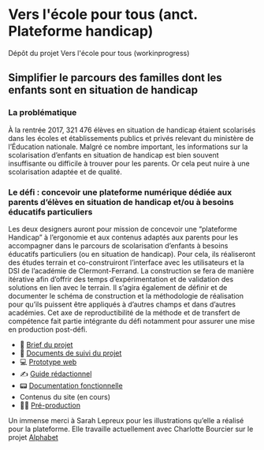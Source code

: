 # Vers l'école pour tous (anct. Plateforme handicap)
Dépôt du projet Vers l'école pour tous (workinprogress)

## Simplifier le parcours des familles dont les enfants sont en situation de handicap

### La problématique
À la rentrée 2017, 321 476 élèves en situation de handicap étaient scolarisés dans les écoles et établissements publics et privés relevant du ministère de l’Éducation nationale. Malgré ce nombre important, les informations sur la scolarisation d’enfants en situation de handicap est bien souvent insuffisante ou difficile à trouver pour les parents. Or cela peut nuire à une scolarisation adaptée et de qualité.

### Le défi : concevoir une plateforme numérique dédiée aux parents d’élèves en situation de handicap et/ou à besoins éducatifs particuliers
Les deux designers auront pour mission de concevoir une “plateforme Handicap” à l’ergonomie et aux contenus adaptés aux parents pour les accompagner dans le parcours de scolarisation d’enfants à besoins éducatifs particuliers (ou en situation de handicap). Pour cela, ils réaliseront des études terrain et co-construiront l’interface avec les utilisateurs et la DSI de l’académie de Clermont-Ferrand. La construction se fera de manière itérative afin d’offrir des temps d’expérimentation et de validation des solutions en lien avec le terrain. Il s’agira également de définir et de documenter le schéma de construction et la méthodologie de réalisation pour qu’ils puissent être appliqués à d’autres champs et dans d’autres académies. Cet axe de reproductibilité de la méthode et de transfert de compétence fait partie intégrante du défi notamment pour assurer une mise en production post-défi.

- 🎯 [Brief du projet](https://github.com/entrepreneur-interet-general/verslecolepourtous/blob/master/Brief_projet.md)
- 📌 [Documents de suivi du projet](https://github.com/entrepreneur-interet-general/verslecolepourtous/tree/master/suivi)
- 💻 [Prototype web](https://www.figma.com/file/3A58YNHArkluN5vdh1Ir1e/Iteration-VIII?node-id=480%3A3426)
- ✍️ [Guide rédactionnel](https://github.com/entrepreneur-interet-general/verslecolepourtous/blob/master/Guide_redactionnel.md)
- 📟 [Documentation fonctionnelle](https://github.com/entrepreneur-interet-general/verslecolepourtous/blob/master/Documentation_fonctionnelle.md)
- Contenus du site (en cours)
- 👨‍💻 [Pré-production](https://portail.ac-clermont.fr/ecole-inclusive-re/)

Un immense merci à Sarah Lepreux pour les illustrations qu’elle a réalisé pour la plateforme. Elle travaille actuellement avec Charlotte Bourcier sur le projet [Alphabet](https://entrepreneur-interet-general.etalab.gouv.fr/defis/2019/alphabet.html)
